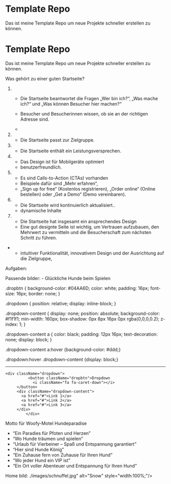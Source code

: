 # Template Repo

Das ist meine Template Repo um neue Projekte schneller erstellen zu können.

# Template Repo

Das ist meine Template Repo um neue Projekte schneller erstellen zu können.

Was gehört zu einer guten Startseite?

1.  - Die Startseite beantwortet die Fragen „Wer bin ich?“, „Was mache ich?“ und „Was können Besucher hier machen?“
    - Besucher und Besucherinnen wissen, ob sie an der richtigen Adresse sind.

    -

2.  - Die Startseite passt zur Zielgruppe.
3.  - Die Startseite enthält ein Leistungsversprechen.
4.  - Das Design ist für Mobilgeräte optimiert
    - benutzerfreundlich.
5.  - Es sind Calls-to-Action (CTAs) vorhanden
    - Beispiele dafür sind „Mehr erfahren“,
    - „Sign up for free“ (Kostenlos registrieren), „Order online“ (Online bestellen) oder „Get a Demo“ (Demo vereinbaren).
6.  - Die Startseite wird kontinuierlich aktualisiert..
    - dynamische Inhalte
7.  - Die Startseite hat insgesamt ein ansprechendes Design
    - Eine gut designte Seite ist wichtig, um Vertrauen aufzubauen, den Mehrwert zu vermitteln und die Besucherschaft zum nächsten Schritt zu führen.

- - intuitiver Funktionalität, innovativem Design und der Ausrichtung auf die Zielgruppe,

Aufgaben:

Passende bilder: - Glückliche Hunde beim Spielen

.dropbtn {
background-color: #04AA6D;
color: white;
padding: 16px;
font-size: 16px;
border: none;
}

.dropdown {
position: relative;
display: inline-block;
}

.dropdown-content {
display: none;
position: absolute;
background-color: #f1f1f1;
min-width: 160px;
box-shadow: 0px 8px 16px 0px rgba(0,0,0,0.2);
z-index: 1;
}

.dropdown-content a {
color: black;
padding: 12px 16px;
text-decoration: none;
display: block;
}

.dropdown-content a:hover {background-color: #ddd;}

.dropdown:hover .dropdown-content {display: block;}

---

    <div className="dropdown">
              <button className="dropbtn">Dropdown
                <i className="fa fa-caret-down"></i>
         </button>
         <div className="dropdown-content">
           <a href="#">Link 1</a>
           <a href="#">Link 2</a>
           <a href="#">Link 3</a>
         </div>
             </div>

Motto für Woofy-Motel Hundeparadise

- “Ein Paradies für Pfoten und Herzen”
- “Wo Hunde träumen und spielen”
- “Urlaub für Vierbeiner – Spaß und Entspannung garantiert”
- “Hier sind Hunde König”
- “Ein Zuhause fern von Zuhause für Ihren Hund”
- “Wo jeder Hund ein VIP ist”
- “Ein Ort voller Abenteuer und Entspannung für Ihren Hund”

Home bild: ./images/schnuffel.jpg" alt="Snow" style="width:100%;"/>

